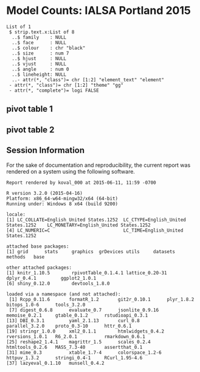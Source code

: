 # Model Counts: IALSA Portland 2015



<!--  Set the working directory to the repository's base directory; this assumes the report is nested inside of two directories.-->


<!-- Set the report-wide options, and point to the external code file. -->


<!-- Load the sources.  Suppress the output when loading sources. --> 


<!-- Load 'sourced' R files.  Suppress the output when loading packages. --> 


<!-- Load any Global functions and variables declared in the R file.  Suppress the output. --> 


<!-- Declare any global functions specific to a Rmd output.  Suppress the output. --> 


<!-- Load the datasets.   -->


<!-- Tweak the datasets.   -->




```
List of 1
 $ strip.text.x:List of 8
  ..$ family    : NULL
  ..$ face      : NULL
  ..$ colour    : chr "black"
  ..$ size      : num 7
  ..$ hjust     : NULL
  ..$ vjust     : NULL
  ..$ angle     : num 0
  ..$ lineheight: NULL
  ..- attr(*, "class")= chr [1:2] "element_text" "element"
 - attr(*, "class")= chr [1:2] "theme" "gg"
 - attr(*, "complete")= logi FALSE
```
## pivot table 1



## pivot table 2




## Session Information
For the sake of documentation and reproducibility, the current report was rendered on a system using the following software.


```
Report rendered by koval_000 at 2015-06-11, 11:59 -0700
```

```
R version 3.2.0 (2015-04-16)
Platform: x86_64-w64-mingw32/x64 (64-bit)
Running under: Windows 8 x64 (build 9200)

locale:
[1] LC_COLLATE=English_United States.1252  LC_CTYPE=English_United States.1252    LC_MONETARY=English_United States.1252
[4] LC_NUMERIC=C                           LC_TIME=English_United States.1252    

attached base packages:
[1] grid      stats     graphics  grDevices utils     datasets  methods   base     

other attached packages:
[1] knitr_1.10.5        rpivotTable_0.1.4.1 lattice_0.20-31     dplyr_0.4.1         ggplot2_1.0.1      
[6] shiny_0.12.0        devtools_1.8.0     

loaded via a namespace (and not attached):
 [1] Rcpp_0.11.6       formatR_1.2       git2r_0.10.1      plyr_1.8.2        bitops_1.0-6      tools_3.2.0      
 [7] digest_0.6.8      evaluate_0.7      jsonlite_0.9.16   memoise_0.2.1     gtable_0.1.2      rstudioapi_0.3.1 
[13] DBI_0.3.1         yaml_2.1.13       curl_0.8          parallel_3.2.0    proto_0.3-10      httr_0.6.1       
[19] stringr_1.0.0     xml2_0.1.1        htmlwidgets_0.4.2 rversions_1.0.1   R6_2.0.1          rmarkdown_0.6.1  
[25] reshape2_1.4.1    magrittr_1.5      scales_0.2.4      htmltools_0.2.6   MASS_7.3-40       assertthat_0.1   
[31] mime_0.3          xtable_1.7-4      colorspace_1.2-6  httpuv_1.3.2      stringi_0.4-1     RCurl_1.95-4.6   
[37] lazyeval_0.1.10   munsell_0.4.2    
```
